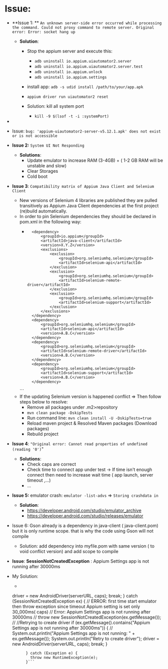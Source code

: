 # Issue:

- **Issue 1:
  ** `An unknown server-side error occurred while processing the command. Could not proxy command to remote server. Original
  error: Error: socket hang up`

    - **Solution**:
        - Stop the appium server and execute this:
            - `adb uninstall io.appium.uiautomator2.server`
            - `adb uninstall io.appium.uiautomator2.server.test`
            - `adb uninstall io.appium.unlock`
            - `adb uninstall io.appium.settings`
        - install app: `adb -s udid install /path/to/your/app.apk`

        - `appium driver run uiautomator2 reset`
        - Solution: kill all system port
            - `kill -9 $(lsof -t -i :systemPort)`

-
- Issue: `bug: 'appium-uiautomator2-server-v5.12.1.apk' does not exist or is not accessible`

- **Issue 2:**  `System UI Not Responding`
    - **Solutions**:
        - Update emulator to increase RAM (3-4GB) + ( 1-2 GB RAM will be unstable and slow)
        - Clear Storages
        - Cold boot

- **Issue 3**: `Compatibility matrix of Appium Java Client and Selenium Client`
    - New versions of Selenium 4 libraries are published they are pulled transitively as Appium Java Client dependencies
      at the first project (re)build automatically.
    - In order to pin Selenium dependencies they should be declared in pom.xml in the following way:
        - ```<dependencies>
            <dependency>
                <groupId>io.appium</groupId>
                <artifactId>java-client</artifactId>
                <version>X.Y.Z</version>
                <exclusions>
                    <exclusion>
                        <groupId>org.seleniumhq.selenium</groupId>
                        <artifactId>selenium-api</artifactId>
                    </exclusion>
                    <exclusion>
                        <groupId>org.seleniumhq.selenium</groupId>
                        <artifactId>selenium-remote-driver</artifactId>
                    </exclusion>
                    <exclusion>
                        <groupId>org.seleniumhq.selenium</groupId>
                        <artifactId>selenium-support</artifactId>
                    </exclusion>
                </exclusions>
            </dependency>
            <dependency>
                <groupId>org.seleniumhq.selenium</groupId>
                <artifactId>selenium-api</artifactId>
                <version>A.B.C</version>
            </dependency>
            <dependency>
                <groupId>org.seleniumhq.selenium</groupId>
                <artifactId>selenium-remote-driver</artifactId>
                <version>A.B.C</version>
            </dependency>
            <dependency>
                <groupId>org.seleniumhq.selenium</groupId>
                <artifactId>selenium-support</artifactId>
                <version>A.B.C</version>
            </dependency>
      </dependencies>```
    - If the updating Selenium version is happened conflict => Then follow steps below to resolve:
        - Remove all packages under .m2>repository
        - `mvn clean package -DskipTests`
        - Run command line: `mvn clean install -U -DskipTests=true`
        - Reload maven project & Resolved Maven packages (Download packages)
        - Rebuild project

- **Issue 4**: `"Original error: Cannot read properties of undefined (reading '0')`"
    - **Solutions**:
        - Check caps are correct
        - Check time to connect app under test -> If time isn't enough connect then need to increase wait time ( app
          launch, server timeout ,...)
        - ...
- **Issue 5:** emulator crash: `emulator -list-advs` => `Storing crashdata in`
    - **Solution**:
        - https://developer.android.com/studio/emulator_archive
        - https://developer.android.com/studio/releases/emulator
- Issue 6: Gson already is a dependency in java-client ( java-client.pom) but it is only runtime scope. that is why the
  code using Gson will not compile
    - Solution: add dependency into myfile.pom with same version ( to void conflict version) and add scope to compile
- **Issue**: **SessionNotCreatedException** : Appium Settings app is not running after 30000ms
- My Solution:
    - ```try {
  driver = new AndroidDriver(serverURL, caps);
  break;
  } catch (SessionNotCreatedException ex) {
  // ERROR: first time start emulator then throw exception since timeout Appium setting is set only 30_000ms( caps)
  // Error: Appium Settings app is not running after 30000ms
  // throw new SessionNotCreatedException(ex.getMessage());
  // //Retrying to create driver
  if (ex.getMessage().contains("Appium Settings app is not running after 30000ms")) {
  // System.out.println("Appium Settings app is not running: " + ex.getMessage());
  System.out.println("Retry to create driver");
  driver = new AndroidDriver(serverURL, caps);
  break;
  }

            } catch (Exception e) {
              throw new RuntimeException(e);
            }```
